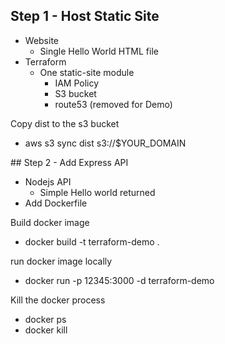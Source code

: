 ## Step 1 - Host Static Site

- Website
  - Single Hello World HTML file
- Terraform
  - One static-site module
    - IAM Policy
    - S3 bucket
    - route53 (removed for Demo)

Copy dist to the s3 bucket
- aws s3 sync dist s3://$YOUR_DOMAIN

## Step 2 - Add Express API

- Nodejs API
  - Simple Hello world returned
- Add Dockerfile

Build docker image
- docker build -t terraform-demo .

run docker image locally
- docker run -p 12345:3000 -d terraform-demo

Kill the docker process
- docker ps
- docker kill